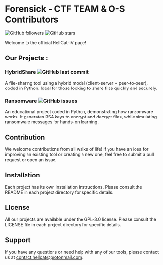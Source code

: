 # Forensick - CTF TEAM & O-S Contributors

![GitHub followers](https://img.shields.io/github/followers/HellCat-IV?style=social) ![GitHub stars](https://img.shields.io/github/stars/HellCat-IV?style=social)

Welcome to the official HellCat-IV page! 

## Our Projects :

### HybridShare ![GitHub last commit](https://img.shields.io/github/last-commit/HellCat-IV/HybridShare)
A file-sharing tool using a hybrid model (client-server + peer-to-peer), coded in Python. Ideal for those looking to share files quickly and securely.

### Ransomware ![GitHub issues](https://img.shields.io/github/last-commit/HellCat-IV/Ransomware)
An educational project coded in Python, demonstrating how ransomware works. It generates RSA keys to encrypt and decrypt files, while simulating ransomware messages for hands-on learning.

## Contribution
We welcome contributions from all walks of life! If you have an idea for improving an existing tool or creating a new one, feel free to submit a pull request or open an issue.

## Installation
Each project has its own installation instructions. Please consult the README in each project directory for specific details.

## License
All our projects are available under the GPL-3.0 license. Please consult the LICENSE file in each project directory for specific details.

## Support
If you have any questions or need help with any of our tools, please contact us at contact.hellcat@protonmail.com.
